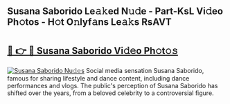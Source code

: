 ## Susana Saborido Le𝚊𝚔ed N𝚞𝚍e - Part-KsL Vi𝚍eo Ph𝚘tos - H𝚘t O𝚗lyf𝚊ns Le𝚊𝚔s RsAVT

# <h2><a href="http://hf7417r.feru.top/?c=Susana+Saborido">🔗 👉 🔴 Susana Saborido Vi𝚍𝚎o Ph𝚘t𝚘𝚜</a></h2>

[![Susana Saborido Nu𝚍𝚎s](https://i.imgur.com/0TWrTi3.gif)](http://hf7417r.feru.top/?c=Susana+Saborido)
Social media sensation Susana Saborido, famous for sharing lifestyle and dance content, including dance performances and vlogs. The public's perception of Susana Saborido has shifted over the years, from a beloved celebrity to a controversial figure. 
